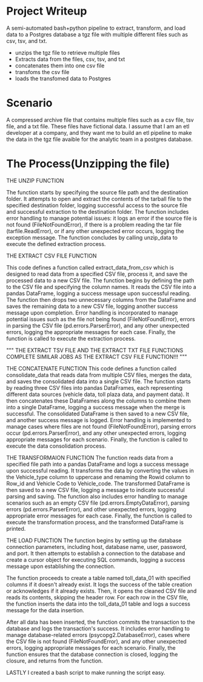 # Project Writeup

A semi-automated bash+python pipeline to extract, transform, and load data to a Postgres database a tgz file with multiple different files such as csv, tsv, and txt.

- unzips the tgz file to retrieve multiple files
- Extracts data from the files, csv, tsv, and txt
- concatenates them into one csv file
- transfoms the csv file 
- loads the transfomed data to Postgres

# Scenario

A compressed archive file that contains multiple files such as a csv file, tsv file, and a txt file. These files have fictional data. I assume that I am an etl developer at a company, and they want me to build an etl pipeline to make the data in the tgz file avaible for the analytic team in a postgres database. 

# The Process(Unzipping the file)

THE UNZIP FUNCTION

The function starts by specifying the source file path and the destination folder. It attempts to open and extract the contents of the tarball file to the specified destination folder, logging successful access to the source file and successful extraction to the destination folder. The function includes error handling to manage potential issues: it logs an error if the source file is not found (FileNotFoundError), if there is a problem reading the tar file (tarfile.ReadError), or if any other unexpected error occurs, logging the exception message. The function concludes by calling unzip_data to execute the defined extraction process.

THE EXTRACT CSV FILE FUNCTION

This code defines a function called extract_data_from_csv which is designed to read data from a specified CSV file, process it, and save the processed data to a new CSV file. The function begins by defining the path to the CSV file and specifying the column names. It reads the CSV file into a pandas DataFrame, logging a success message upon successful reading. The function then drops two unnecessary columns from the DataFrame and saves the remaining data to a new CSV file, logging another success message upon completion. Error handling is incorporated to manage potential issues such as the file not being found (FileNotFoundError), errors in parsing the CSV file (pd.errors.ParserError), and any other unexpected errors, logging the appropriate messages for each case. Finally, the function is called to execute the extraction process.

"""
THE EXTRACT TSV FILE AND THE EXTRACT TXT FILE FUNCTIONS COMPLETE SIMILAR JOBS AS THE EXTRACT CSV FILE FUNCTION!!!
"""

THE CONCATENATE FUNCTION
This code defines a function called consolidate_data that reads data from multiple CSV files, merges the data, and saves the consolidated data into a single CSV file. The function starts by reading three CSV files into pandas DataFrames, each representing different data sources (vehicle data, toll plaza data, and payment data). It then concatenates these DataFrames along the columns to combine them into a single DataFrame, logging a success message when the merge is successful. The consolidated DataFrame is then saved to a new CSV file, and another success message is logged. Error handling is implemented to manage cases where files are not found (FileNotFoundError), parsing errors occur (pd.errors.ParserError), and any other unexpected errors, logging appropriate messages for each scenario. Finally, the function is called to execute the data consolidation process.

THE TRANSFORMAION FUNCTION
The function reads data from a specified file path into a pandas DataFrame and logs a success message upon successful reading. It transforms the data by converting the values in the Vehicle_type column to uppercase and renaming the Rowid column to Row_id and Vehicle Code to Vehicle_code. The transformed DataFrame is then saved to a new CSV file, logging a message to indicate successful parsing and saving. The function also includes error handling to manage scenarios such as an empty CSV file (pd.errors.EmptyDataError), parsing errors (pd.errors.ParserError), and other unexpected errors, logging appropriate error messages for each case. Finally, the function is called to execute the transformation process, and the transformed DataFrame is printed.

THE LOAD FUNCTION
The function begins by setting up the database connection parameters, including host, database name, user, password, and port. It then attempts to establish a connection to the database and create a cursor object for executing SQL commands, logging a success message upon establishing the connection.

The function proceeds to create a table named toll_data_01 with specified columns if it doesn't already exist. It logs the success of the table creation or acknowledges if it already exists. Then, it opens the cleaned CSV file and reads its contents, skipping the header row. For each row in the CSV file, the function inserts the data into the toll_data_01 table and logs a success message for the data insertion.

After all data has been inserted, the function commits the transaction to the database and logs the transaction's success. It includes error handling to manage database-related errors (psycopg2.DatabaseError), cases where the CSV file is not found (FileNotFoundError), and any other unexpected errors, logging appropriate messages for each scenario. Finally, the function ensures that the database connection is closed, logging the closure, and returns from the function.

LASTLY
I created a bash script to make running the script easy.